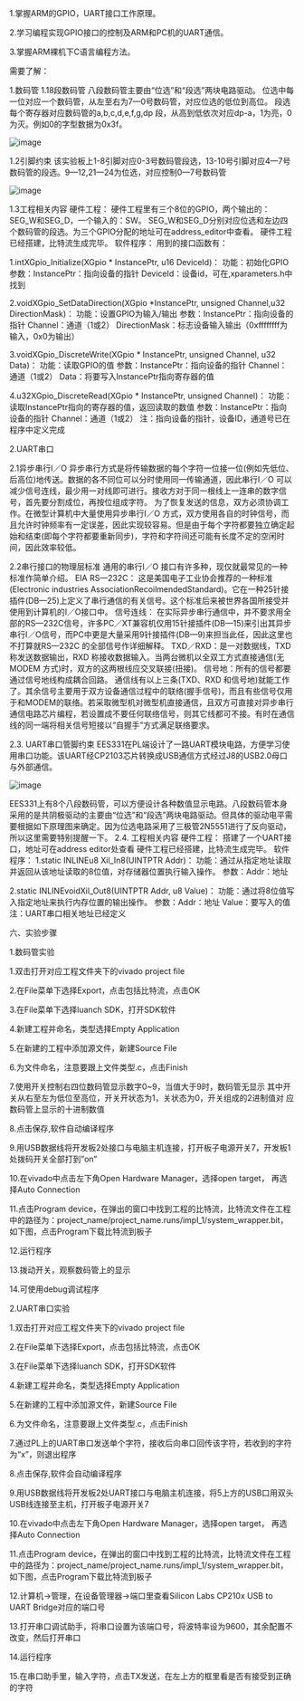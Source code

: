 1.掌握ARM的GPIO，UART接口工作原理。

2.学习编程实现GPIO接口的控制及ARM和PC机的UART通信。

3.掌握ARM裸机下C语言编程方法。

需要了解：

1.数码管
1.18段数码管
八段数码管主要由“位选”和“段选”两块电路驱动。
位选中每一位对应一个数码管，从左至右为7—0号数码管，对应位选的低位到高位。
段选每个寄存器对应数码管的a,b,c,d,e,f,g,dp 段，从高到低依次对应dp-a，1为亮，0为灭。例如0的字型数据为0x3f。

![image](https://github.com/saint-000/Microprocessor-Structure-and-Embedded-System-Design/blob/master/image/1.PNG)

1.2引脚约束
该实验板上1-8引脚对应0-3号数码管段选，13-10号引脚对应4—7号数码管的段选。9—12,21—24为位选，对应控制0—7号数码管

![image](https://github.com/saint-000/Microprocessor-Structure-and-Embedded-System-Design/blob/master/image/2.PNG)

1.3工程相关内容
硬件工程：
硬件工程里有三个8位的GPIO，两个输出的：SEG_W和SEG_D，一个输入的：SW。
SEG_W和SEG_D分别对应位选和左边四个数码管的段选。为三个GPIO分配的地址可在address_editor中查看。
硬件工程已经搭建，比特流生成完毕。
软件程序：
用到的接口函数有：

1.intXGpio_Initialize(XGpio * InstancePtr, u16 DeviceId)：
功能：初始化GPIO
参数：InstancePtr：指向设备的指针
DeviceId：设备id，可在,xparameters.h中找到

2.voidXGpio_SetDataDirection(XGpio *InstancePtr, unsigned Channel,u32 DirectionMask)：
功能：设置GPIO为输入/输出
参数：InstancePtr：指向设备的指针
Channel：通道（1或2）
DirectionMask：标志设备输入输出（0xffffffff为输入，0x0为输出）

3.voidXGpio_DiscreteWrite(XGpio * InstancePtr, unsigned Channel, u32 Data)：
功能：读取GPIO的值
参数：InstancePtr：指向设备的指针
Channel：通道（1或2）
Data：将要写入InstancePtr指向寄存器的值

4.u32XGpio_DiscreteRead(XGpio * InstancePtr, unsigned Channel)：
功能：读取InstancePtr指向的寄存器的值，返回读取的数值
参数：InstancePtr：指向设备的指针
Channel：通道（1或2）
注：指向设备的指针，设备ID，通道号已在程序中定义完成

2.UART串口

2.1异步串行I／O
异步串行方式是将传输数据的每个字符一位接一位(例如先低位、后高位)地传送。数据的各不同位可以分时使用同一传输通道，因此串行I／O 可以减少信号连线，最少用一对线即可进行。接收方对于同一根线上一连串的数字信号，首先要分割成位，再按位组成字符。
为了恢复发送的信息，双方必须协调工作。在微型计算机中大量使用异步串行I／O 方式，双方使用各自的时钟信号，而且允许时钟频率有一定误差，因此实现较容易。但是由于每个字符都要独立确定起始和结束(即每个字符都要重新同步)，字符和字符间还可能有长度不定的空闲时间，因此效率较低。

2.2串行接口的物理层标准
通用的串行I／O 接口有许多种，现仅就最常见的一种标准作简单介绍。
EIA RS—232C：
这是美国电子工业协会推荐的一种标准(Electronic industries AssociationRecoilmendedStandard)。它在一种25针接插件(DB—25)上定义了串行通信的有关信号。这个标准后来被世界各国所接受并使用到计算机的I／O接口中。
信号连线：
在实际异步串行通信中，并不要求用全部的RS—232C信号，许多PC／XT兼容机仅用15针接插件(DB—15)来引出其异步串行I／O信号，而PC中更是大量采用9针接插件(DB—9)来担当此任，因此这里也不打算就RS—232C 的全部信号作详细解释。
TXD／RXD：是一对数据线，TXD 称发送数据输出，RXD 称接收数据输入。当两台微机以全双工方式直接通信(无MODEM 方式)时，双方的这两根线应交叉联接(扭接)。
信号地：所有的信号都要通过信号地线构成耦合回路。
通信线有以上三条(TXD、RXD 和信号地)就能工作了。其余信号主要用于双方设备通信过程中的联络(握手信号)，而且有些信号仅用于和MODEM的联络。若采取微型机对微型机直接通信，且双方可直接对异步串行通信电路芯片编程，若设置成不要任何联络信号，则其它线都可不接。有时在通信线的同一端将相关信号短接以“自握手”方式满足联络要求。

2.3. UART串口管脚约束
EES331在PL端设计了一路UART模块电路，方便学习使用串口功能。该UART经CP2103芯片转换成USB通信方式经过J8的USB2.0母口与外部通信。

![image](https://github.com/saint-000/Microprocessor-Structure-and-Embedded-System-Design/blob/master/image/3.PNG)

EES331上有8个八段数码管，可以方便设计各种数值显示电路。八段数码管本身采用的是共阴极驱动的主要由“位选”和“段选”两块电路驱动。但具体的驱动电平需要根据如下原理图来确定。因为位选电路采用了三极管2N5551进行了反向驱动，所以这里需要特别提醒一下。
2.4. 工程相关内容
硬件工程：
搭建了一个UART接口，地址可在address editor处查看
硬件工程已经搭建，比特流生成完毕。
软件程序：
1.static INLINEu8 Xil_In8(UINTPTR Addr)：
功能：通过从指定地址读取并返回从该地址读取的8位值，对存储器位置执行输入操作。
参数：Addr：地址

2.static INLINEvoidXil_Out8(UINTPTR Addr, u8 Value)：
  功能：通过将8位值写入指定地址来执行内存位置的输出操作。
   参数：Addr：地址
         Value：要写入的值
注：UART串口相关地址已经定义

六、实验步骤

1.数码管实验

1.双击打开对应工程文件夹下的vivado project file

2.在File菜单下选择Export，点击包括比特流，点击OK 

3.在File菜单下选择luanch SDK，打开SDK软件

4.新建工程并命名，类型选择Empty Application

5.在新建的工程中添加源文件，新建Source File

6.为文件命名，注意要跟上文件类型.c，点击Finish

7.使用开关控制右四位数码管显示数字0~9，当值大于9时，数码管无显示
  其中开关从右至左为低位至高位，开关开状态为1，关状态为0，开关组成的2进制值对 应数码管上显示的十进制数值

8.点击保存,软件自动编译程序

9.用USB数据线将开发板2处接口与电脑主机连接，打开板子电源开关7，开发板1处拨码开关全部打到”on”

10.在vivado中点击左下角Open Hardware Manager，选择open target， 再选择Auto Connection 

11.点击Program device，在弹出的窗口中找到工程的比特流，比特流文件在工程中的路径为：project_name/project_name.runs/impl_1/system_wrapper.bit，如下图，点击Program下载比特流到板子

12.运行程序

13.拨动开关，观察数码管上的显示

14.可使用debug调试程序


2.UART串口实验

1.双击打开对应工程文件夹下的vivado project file

2.在File菜单下选择Export，点击包括比特流，点击OK 

3.在File菜单下选择luanch SDK，打开SDK软件

4.新建工程并命名，类型选择Empty Application

5.在新建的工程中添加源文件，新建Source File

6.为文件命名，注意要跟上文件类型.c，点击Finish

7.通过PL上的UART串口发送单个字符，接收后向串口回传该字符，若收到的字符为“x”，则退出程序

8.点击保存,软件会自动编译程序

9.用USB数据线将开发板2处UART接口与电脑主机连接，将5上方的USB口用双头USB线连接至主机，打开板子电源开关7

10.在vivado中点击左下角Open Hardware Manager，选择open target， 再选择Auto Connection 

11.点击Program device，在弹出的窗口中找到工程的比特流，比特流文件在工程中的路径为：project_name/project_name.runs/impl_1/system_wrapper.bit，如下图，点击Program下载比特流到板子

12.计算机→管理，在设备管理器→端口里查看Silicon Labs CP210x USB to UART Bridge对应的端口号

13.打开串口调试助手，将串口设置为该端口号，将波特率设为9600，其余配置不改变，然后打开串口

14.运行程序

15.在串口助手里，输入字符，点击TX发送，在左上方的框里看是否有接受到正确的字符
